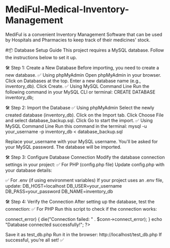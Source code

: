 # MediFul-Medical-Inventory-Management
MediFul is a convenient Inventory Management Software that can be used by Hospitals and Pharmacies to keep track of their medicines' stock.

#📦 Database Setup Guide
This project requires a MySQL database. Follow the instructions below to set it up.

🛠 Step 1: Create a New Database
Before importing, you need to create a new database.
✅ Using phpMyAdmin
Open phpMyAdmin in your browser.
Click on Databases at the top.
Enter a new database name (e.g., inventory_db).
Click Create.
✅ Using MySQL Command Line
Run the following command in your MySQL CLI or terminal:
  CREATE DATABASE inventory_db;

🛠 Step 2: Import the Database
✅ Using phpMyAdmin
Select the newly created database (inventory_db).
Click on the Import tab.
Click Choose File and select database_backup.sql.
Click Go to start the import.
✅ Using MySQL Command Line
Run this command in the terminal:
  mysql -u your_username -p inventory_db < database_backup.sql
  
Replace your_username with your MySQL username.
You'll be asked for your MySQL password.
The database will be imported.

🛠 Step 3: Configure Database Connection
Modify the database connection settings in your project:
✅ For PHP (config.php file)
Update config.php with your database details:
  <?php
    $DB_HOST = "localhost";  // Change if using a remote DB
    $DB_USER = "your_username";
    $DB_PASS = "your_password";
    $DB_NAME = "inventory_db";
  ?>
✅ For .env (if using environment variables)
If your project uses an .env file, update:
  DB_HOST=localhost
  DB_USER=your_username
  DB_PASS=your_password
  DB_NAME=inventory_db
  
🛠 Step 4: Verify the Connection
After setting up the database, test the connection:
✅ For PHP
Run this script to check if the connection works:
  <?php
    $conn = new mysqli("localhost", "your_username", "your_password", "inventory_db");
    
    if ($conn->connect_error) {
        die("Connection failed: " . $conn->connect_error);
    }
    echo "Database connected successfully!";
  ?>
Save it as test_db.php
Run it in the browser: http://localhost/test_db.php
If successful, you’re all set! ✅
